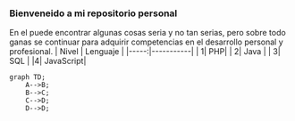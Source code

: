 ### Bienveneido a mi repositorio personal
En el puede encontrar algunas cosas seria y no tan serias, pero sobre todo ganas se continuar para adquirir competencias en el desarrollo personal y profesional.
| Nivel | Lenguaje |
|-----:|-----------|
|     1| PHP|
|     2| Java    |
|     3| SQL       |
|4| JavaScript|



```mermaid
graph TD;
    A-->B;
    B-->C;
    C-->D;
    D-->D;
```
<!--
**juancmacias/juancmacias** is a ✨ _special_ ✨ repository because its `README.md` (this file) appears on your GitHub profile.

Here are some ideas to get you started:

- 🔭 I’m currently working on ...
- 🌱 I’m currently learning ...
- 👯 I’m looking to collaborate on ...
- 🤔 I’m looking for help with ...
- 💬 Ask me about ...
- 📫 How to reach me: ...
- 😄 Pronouns: ...
- ⚡ Fun fact: ...
-->
